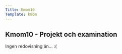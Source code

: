 ```yaml
---
Title: Kmom10
Template: kmom
---
```


## Kmom10 - Projekt och examination

Ingen redovisning än... :(

